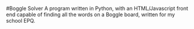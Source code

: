 #Boggle Solver
A program written in Python, with an HTML/Javascript front end capable of finding all the words on a Boggle board, written for my school EPQ.
